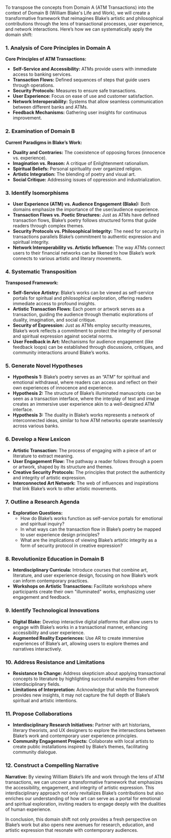 To transpose the concepts from Domain A (ATM Transactions) into the context of Domain B (William Blake's Life and Work), we will create a transformative framework that reimagines Blake’s artistic and philosophical contributions through the lens of transactional processes, user experience, and network interactions. Here’s how we can systematically apply the domain shift:

### 1. Analysis of Core Principles in Domain A
**Core Principles of ATM Transactions:**
- **Self-Service and Accessibility:** ATMs provide users with immediate access to banking services.
- **Transaction Flows:** Defined sequences of steps that guide users through operations.
- **Security Protocols:** Measures to ensure safe transactions.
- **User Experience:** Focus on ease of use and customer satisfaction.
- **Network Interoperability:** Systems that allow seamless communication between different banks and ATMs.
- **Feedback Mechanisms:** Gathering user insights for continuous improvement.

### 2. Examination of Domain B
**Current Paradigms in Blake’s Work:**
- **Duality and Contraries:** The coexistence of opposing forces (innocence vs. experience).
- **Imagination vs. Reason:** A critique of Enlightenment rationalism.
- **Spiritual Beliefs:** Personal spirituality over organized religion.
- **Artistic Integration:** The blending of poetry and visual art.
- **Social Critique:** Addressing issues of oppression and industrialization.

### 3. Identify Isomorphisms
- **User Experience (ATM) vs. Audience Engagement (Blake):** Both domains emphasize the importance of the user/audience experience.
- **Transaction Flows vs. Poetic Structures:** Just as ATMs have defined transaction flows, Blake’s poetry follows structured forms that guide readers through complex themes.
- **Security Protocols vs. Philosophical Integrity:** The need for security in transactions parallels Blake’s commitment to authentic expression and spiritual integrity.
- **Network Interoperability vs. Artistic Influence:** The way ATMs connect users to their financial networks can be likened to how Blake’s work connects to various artistic and literary movements.

### 4. Systematic Transposition
**Transposed Framework:**
- **Self-Service Artistry:** Blake’s works can be viewed as self-service portals for spiritual and philosophical exploration, offering readers immediate access to profound insights.
- **Artistic Transaction Flows:** Each poem or artwork serves as a transaction, guiding the audience through thematic explorations of duality, imagination, and social critique.
- **Security of Expression:** Just as ATMs employ security measures, Blake’s work reflects a commitment to protect the integrity of personal and spiritual expression against societal norms.
- **User Feedback in Art:** Mechanisms for audience engagement (like feedback loops) can be established through discussions, critiques, and community interactions around Blake’s works.

### 5. Generate Novel Hypotheses
- **Hypothesis 1:** Blake’s poetry serves as an “ATM” for spiritual and emotional withdrawal, where readers can access and reflect on their own experiences of innocence and experience.
- **Hypothesis 2:** The structure of Blake’s illuminated manuscripts can be seen as a transaction interface, where the interplay of text and image creates an immersive user experience akin to a well-designed ATM interface.
- **Hypothesis 3:** The duality in Blake’s works represents a network of interconnected ideas, similar to how ATM networks operate seamlessly across various banks.

### 6. Develop a New Lexicon
- **Artistic Transaction:** The process of engaging with a piece of art or literature to extract meaning.
- **User Engagement Flow:** The pathway a reader follows through a poem or artwork, shaped by its structure and themes.
- **Creative Security Protocols:** The principles that protect the authenticity and integrity of artistic expression.
- **Interconnected Art Network:** The web of influences and inspirations that link Blake’s work to other artistic movements.

### 7. Outline a Research Agenda
- **Exploration Questions:**
  - How do Blake’s works function as self-service portals for emotional and spiritual inquiry?
  - In what ways can the transaction flow in Blake’s poetry be mapped to user experience design principles?
  - What are the implications of viewing Blake’s artistic integrity as a form of security protocol in creative expression?

### 8. Revolutionize Education in Domain B
- **Interdisciplinary Curricula:** Introduce courses that combine art, literature, and user experience design, focusing on how Blake’s work can inform contemporary practices.
- **Workshops on Artistic Transactions:** Facilitate workshops where participants create their own "illuminated" works, emphasizing user engagement and feedback.

### 9. Identify Technological Innovations
- **Digital Blake:** Develop interactive digital platforms that allow users to engage with Blake’s works in a transactional manner, enhancing accessibility and user experience.
- **Augmented Reality Experiences:** Use AR to create immersive experiences of Blake’s art, allowing users to explore themes and narratives interactively.

### 10. Address Resistance and Limitations
- **Resistance to Change:** Address skepticism about applying transactional concepts to literature by highlighting successful examples from other interdisciplinary fields.
- **Limitations of Interpretation:** Acknowledge that while the framework provides new insights, it may not capture the full depth of Blake’s spiritual and artistic intentions.

### 11. Propose Collaborations
- **Interdisciplinary Research Initiatives:** Partner with art historians, literary theorists, and UX designers to explore the intersections between Blake’s work and contemporary user experience principles.
- **Community Engagement Projects:** Collaborate with local artists to create public installations inspired by Blake’s themes, facilitating community dialogue.

### 12. Construct a Compelling Narrative
**Narrative:** By viewing William Blake’s life and work through the lens of ATM transactions, we can uncover a transformative framework that emphasizes the accessibility, engagement, and integrity of artistic expression. This interdisciplinary approach not only revitalizes Blake’s contributions but also enriches our understanding of how art can serve as a portal for emotional and spiritual exploration, inviting readers to engage deeply with the dualities of human experience.

In conclusion, this domain shift not only provides a fresh perspective on Blake’s work but also opens new avenues for research, education, and artistic expression that resonate with contemporary audiences.